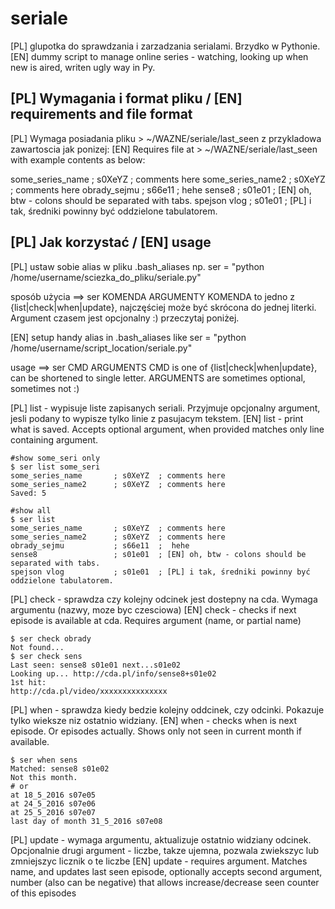 # seriale

[PL]  glupotka do sprawdzania i zarzadzania serialami. Brzydko w Pythonie.
[EN]  dummy script to manage online series - watching, looking up when new is aired, writen ugly way in Py.

## [PL] Wymagania i format pliku / [EN] requirements and file format

[PL]
Wymaga posiadania pliku > ~/WAZNE/seriale/last_seen z przykladowa zawartoscia jak ponizej:
[EN]
Requires file at  > ~/WAZNE/seriale/last_seen with example contents as below:

some_series_name       ; s0XeYZ  ; comments here
some_series_name2      ; s0XeYZ  ; comments here
obrady_sejmu           ; s66e11  ;  hehe
sense8                 ; s01e01  ; [EN] oh, btw - colons should be separated with tabs.
spejson vlog           ; s01e01  ; [PL] i tak, średniki powinny być oddzielone tabulatorem.

## [PL] Jak korzystać / [EN] usage

[PL]
ustaw sobie alias w pliku .bash_aliases np.
ser = "python /home/username/sciezka_do_pliku/seriale.py"

sposób użycia ==> ser KOMENDA ARGUMENTY
KOMENDA to jedno z {list|check|when|update}, najczęściej może być skrócona do jednej literki.
Argument czasem jest opcjonalny :) przeczytaj poniżej.

[EN]
setup handy alias in .bash_aliases like
ser = "python /home/username/script_location/seriale.py"

usage ==> ser CMD ARGUMENTS
CMD is one of {list|check|when|update}, can be shortened to single letter.
ARGUMENTS are sometimes optional, sometimes not :)


[PL] list - wypisuje liste zapisanych seriali. Przyjmuje opcjonalny argument, jesli podany to wypisze tylko linie z pasujacym tekstem.
[EN] list - print what is saved. Accepts optional argument, when provided matches only line containing argument.
```
#show some_seri only
$ ser list some_seri
some_series_name       ; s0XeYZ  ; comments here
some_series_name2      ; s0XeYZ  ; comments here
Saved: 5 

#show all
$ ser list 
some_series_name       ; s0XeYZ  ; comments here
some_series_name2      ; s0XeYZ  ; comments here
obrady_sejmu           ; s66e11  ;  hehe
sense8                 ; s01e01  ; [EN] oh, btw - colons should be separated with tabs.
spejson vlog           ; s01e01  ; [PL] i tak, średniki powinny być oddzielone tabulatorem.
```
[PL] check - sprawdza czy kolejny odcinek jest dostepny na cda. Wymaga argumentu (nazwy, moze byc czesciowa)
[EN] check - checks if next episode is available at cda. Requires argument (name, or partial name)
```
$ ser check obrady
Not found...
$ ser check sens
Last seen: sense8 s01e01 next...s01e02
Looking up... http://cda.pl/info/sense8+s01e02
1st hit:
http://cda.pl/video/xxxxxxxxxxxxxxx
```
[PL] when - sprawdza kiedy bedzie kolejny oddcinek, czy odcinki. Pokazuje tylko wieksze niz ostatnio widziany. 
[EN] when - checks when is next episode. Or episodes actually. Shows only not seen in current month if available.
```
$ ser when sens
Matched: sense8 s01e02
Not this month.
# or 
at 18_5_2016 s07e05
at 24_5_2016 s07e06
at 25_5_2016 s07e07
last day of month 31_5_2016 s07e08
```
[PL] update - wymaga argumentu, aktualizuje ostatnio widziany odcinek. Opcjonalnie drugi argument - liczbe, takze ujemna, pozwala zwiekszyc lub zmniejszyc licznik o te liczbe
[EN] update - requires argument. Matches name, and updates last seen episode, optionally accepts second argument, number (also can be negative) that allows increase/decrease seen counter of this episodes

